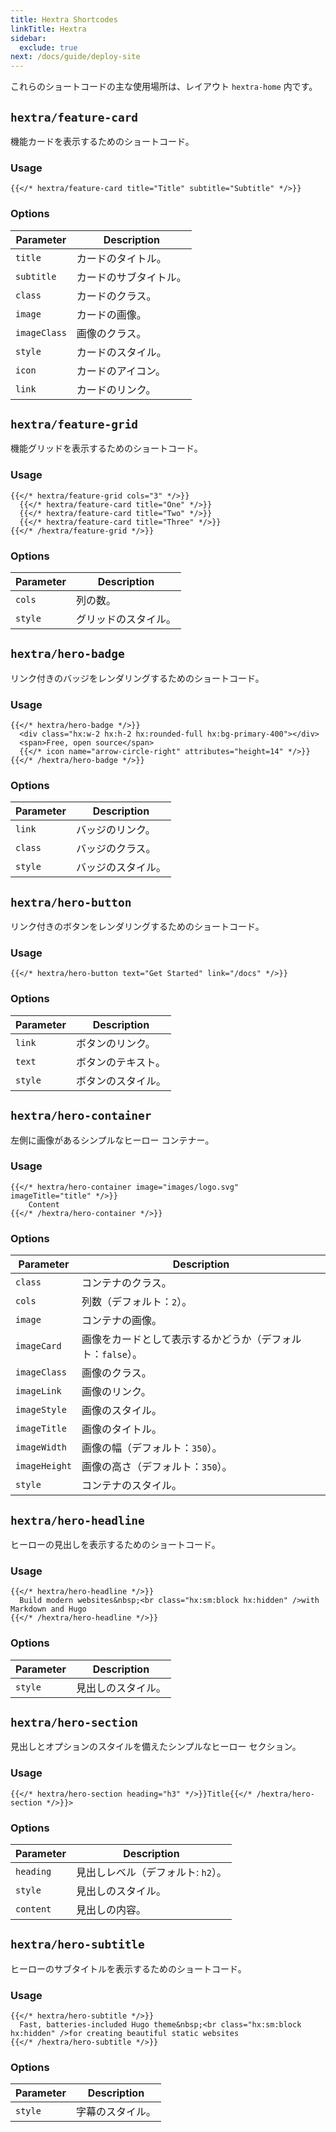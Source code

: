 ```yaml
---
title: Hextra Shortcodes
linkTitle: Hextra
sidebar:
  exclude: true
next: /docs/guide/deploy-site
---
```


これらのショートコードの主な使用場所は、レイアウト `hextra-home` 内です。

## `hextra/feature-card`

機能カードを表示するためのショートコード。

### Usage

```
{{</* hextra/feature-card title="Title" subtitle="Subtitle" */>}}
```

### Options

| Parameter    | Description |
|--------------|-------------|
| `title`      | カードのタイトル。   |
| `subtitle`   | カードのサブタイトル。 |
| `class`      | カードのクラス。    |
| `image`      | カードの画像。     |
| `imageClass` | 画像のクラス。     |
| `style`      | カードのスタイル。   |
| `icon`       | カードのアイコン。   |
| `link`       | カードのリンク。    |

## `hextra/feature-grid`

機能グリッドを表示するためのショートコード。

### Usage

```
{{</* hextra/feature-grid cols="3" */>}}
  {{</* hextra/feature-card title="One" */>}}
  {{</* hextra/feature-card title="Two" */>}}
  {{</* hextra/feature-card title="Three" */>}}
{{</* /hextra/feature-grid */>}}
```

### Options

| Parameter | Description |
|-----------|-------------|
| `cols`    | 列の数。        |
| `style`   | グリッドのスタイル。  |

## `hextra/hero-badge`

リンク付きのバッジをレンダリングするためのショートコード。

### Usage

```
{{</* hextra/hero-badge */>}}
  <div class="hx:w-2 hx:h-2 hx:rounded-full hx:bg-primary-400"></div>
  <span>Free, open source</span>
  {{</* icon name="arrow-circle-right" attributes="height=14" */>}}
{{</* /hextra/hero-badge */>}}
```

### Options

| Parameter | Description |
|-----------|-------------|
| `link`    | バッジのリンク。    |
| `class`   | バッジのクラス。    |
| `style`   | バッジのスタイル。   |

## `hextra/hero-button`

リンク付きのボタンをレンダリングするためのショートコード。

### Usage

```
{{</* hextra/hero-button text="Get Started" link="/docs" */>}}
```

### Options

| Parameter | Description |
|-----------|-------------|
| `link`    | ボタンのリンク。    |
| `text`    | ボタンのテキスト。   |
| `style`   | ボタンのスタイル。   |

## `hextra/hero-container`

左側に画像があるシンプルなヒーロー コンテナー。

### Usage

```
{{</* hextra/hero-container image="images/logo.svg"  imageTitle="title" */>}}
    Content
{{</* /hextra/hero-container */>}}
```

### Options

| Parameter     | Description                       |
|---------------|-----------------------------------|
| `class`       | コンテナのクラス。                         |
| `cols`        | 列数（デフォルト：`2`）。                    |
| `image`       | コンテナの画像。                          |
| `imageCard`   | 画像をカードとして表示するかどうか（デフォルト：`false`）。 |
| `imageClass`  | 画像のクラス。                           |
| `imageLink`   | 画像のリンク。                           |
| `imageStyle`  | 画像のスタイル。                          |
| `imageTitle`  | 画像のタイトル。                          |
| `imageWidth`  | 画像の幅（デフォルト：`350`）。                |
| `imageHeight` | 画像の高さ（デフォルト：`350`）。               |
| `style`       | コンテナのスタイル。                        |

## `hextra/hero-headline`

ヒーローの見出しを表示するためのショートコード。

### Usage

```
{{</* hextra/hero-headline */>}}
  Build modern websites&nbsp;<br class="hx:sm:block hx:hidden" />with Markdown and Hugo
{{</* /hextra/hero-headline */>}}
```

### Options

| Parameter | Description |
|-----------|-------------|
| `style`   | 見出しのスタイル。   |

## `hextra/hero-section`

見出しとオプションのスタイルを備えたシンプルなヒーロー セクション。

### Usage

```
{{</* hextra/hero-section heading="h3" */>}}Title{{</* /hextra/hero-section */>}}>
```

### Options

| Parameter | Description          |
|-----------|----------------------|
| `heading` | 見出しレベル（デフォルト: `h2`）。 |
| `style`   | 見出しのスタイル。            |
| `content` | 見出しの内容。              |

## `hextra/hero-subtitle`

ヒーローのサブタイトルを表示するためのショートコード。

### Usage

```
{{</* hextra/hero-subtitle */>}}
  Fast, batteries-included Hugo theme&nbsp;<br class="hx:sm:block hx:hidden" />for creating beautiful static websites
{{</* /hextra/hero-subtitle */>}}
```

### Options

| Parameter | Description |
|-----------|-------------|
| `style`   | 字幕のスタイル。    |
